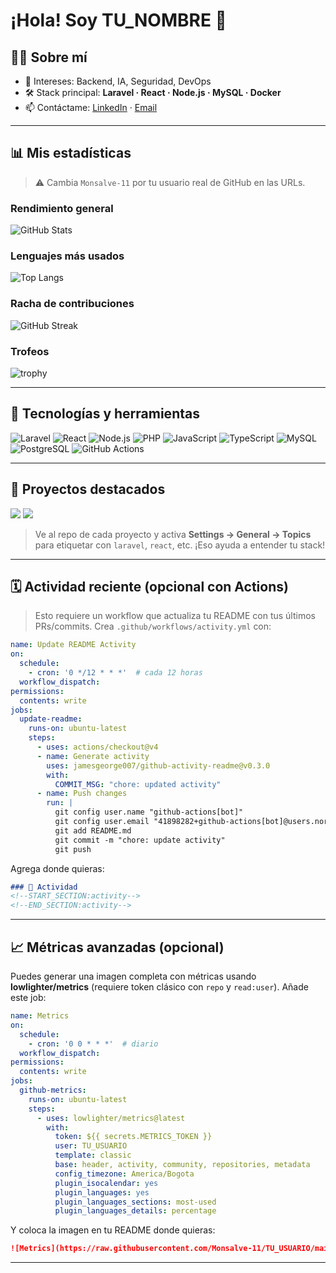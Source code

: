 # ¡Hola! Soy **TU\_NOMBRE** 👋

<!-- reemplaza TU_USUARIO con tu usuario de GitHub -->

## 🧑‍💻 Sobre mí

* 🎯 Intereses: Backend, IA, Seguridad, DevOps
* 🛠️ Stack principal: **Laravel · React · Node.js · MySQL · Docker**
* 📫 Contáctame: [LinkedIn](https://www.linkedin.com/in/Monsalve-11) · [Email](mailto:mjhon6811@gmail.com)

---

## 📊 Mis estadísticas

> ⚠️ Cambia `Monsalve-11` por tu usuario real de GitHub en las URLs.

### Rendimiento general

![GitHub Stats](https://github-readme-stats.vercel.app/api?username=Monsalve-11\&show_icons=true\&theme=transparent\&hide_title=false\&include_all_commits=true\&count_private=true)

### Lenguajes más usados

![Top Langs](https://github-readme-stats.vercel.app/api/top-langs/?username=Monsalve-11\&layout=compact\&langs_count=8\&hide_progress=false)

### Racha de contribuciones

![GitHub Streak](https://streak-stats.demolab.com?user=Monsalve-11\&theme=default\&date_format=j%20M%5B%20Y%5D)

### Trofeos

![trophy](https://github-profile-trophy.vercel.app/?username=Monsalve-11\&margin-w=8\&no-bg=true)

---

## 🧰 Tecnologías y herramientas

<!-- Cambia o quita lo que no uses -->

![Laravel](https://img.shields.io/badge/Laravel-FF2D20?logo=laravel\&logoColor=white)
![React](https://img.shields.io/badge/React-20232a?logo=react\&logoColor=61DAFB)
![Node.js](https://img.shields.io/badge/Node.js-43853d?logo=node.js\&logoColor=white)
![PHP](https://img.shields.io/badge/PHP-777BB4?logo=php\&logoColor=white)
![JavaScript](https://img.shields.io/badge/JavaScript-F7DF1E?logo=javascript\&logoColor=black)
![TypeScript](https://img.shields.io/badge/TypeScript-3178C6?logo=typescript\&logoColor=white)
![MySQL](https://img.shields.io/badge/MySQL-005C84?logo=mysql\&logoColor=white)
![PostgreSQL](https://img.shields.io/badge/PostgreSQL-316192?logo=postgresql\&logoColor=white)
![GitHub Actions](https://img.shields.io/badge/GitHub%20Actions-2088FF?logo=github-actions\&logoColor=white)

---

## 🚀 Proyectos destacados

<a href="https://github.com/TU_USUARIO/PROYECTO_1"><img src="https://github-readme-stats.vercel.app/api/pin/?username=Monsalve-11&repo=PROYECTO_1" /></a> <a href="https://github.com/Monsalve-11/PROYECTO_2"><img src="https://github-readme-stats.vercel.app/api/pin/?username=TU_USUARIO&repo=PROYECTO_2" /></a>

> Ve al repo de cada proyecto y activa **Settings → General → Topics** para etiquetar con `laravel`, `react`, etc. ¡Eso ayuda a entender tu stack!

---

## 🗓️ Actividad reciente (opcional con Actions)

> Esto requiere un workflow que actualiza tu README con tus últimos PRs/commits. Crea `.github/workflows/activity.yml` con:

```yaml
name: Update README Activity
on:
  schedule:
    - cron: '0 */12 * * *'  # cada 12 horas
  workflow_dispatch:
permissions:
  contents: write
jobs:
  update-readme:
    runs-on: ubuntu-latest
    steps:
      - uses: actions/checkout@v4
      - name: Generate activity
        uses: jamesgeorge007/github-activity-readme@v0.3.0
        with:
          COMMIT_MSG: "chore: updated activity"
      - name: Push changes
        run: |
          git config user.name "github-actions[bot]"
          git config user.email "41898282+github-actions[bot]@users.noreply.github.com"
          git add README.md
          git commit -m "chore: update activity"
          git push
```

Agrega donde quieras:

```md
### 🔄 Actividad
<!--START_SECTION:activity-->
<!--END_SECTION:activity-->
```

---

## 📈 Métricas avanzadas (opcional)

Puedes generar una imagen completa con métricas usando **lowlighter/metrics** (requiere token clásico con `repo` y `read:user`). Añade este job:

```yaml
name: Metrics
on:
  schedule:
    - cron: '0 0 * * *'  # diario
  workflow_dispatch:
permissions:
  contents: write
jobs:
  github-metrics:
    runs-on: ubuntu-latest
    steps:
      - uses: lowlighter/metrics@latest
        with:
          token: ${{ secrets.METRICS_TOKEN }}
          user: TU_USUARIO
          template: classic
          base: header, activity, community, repositories, metadata
          config_timezone: America/Bogota
          plugin_isocalendar: yes
          plugin_languages: yes
          plugin_languages_sections: most-used
          plugin_languages_details: percentage
```

Y coloca la imagen en tu README donde quieras:

```md
![Metrics](https://raw.githubusercontent.com/Monsalve-11/TU_USUARIO/main/github-metrics.svg)
```

---
